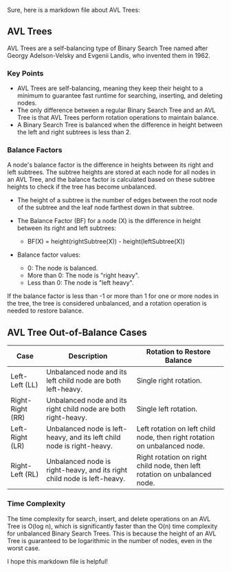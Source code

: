 Sure, here is a markdown file about AVL Trees:

## AVL Trees

AVL Trees are a self-balancing type of Binary Search Tree named after Georgy Adelson-Velsky and Evgenii Landis, who invented them in 1962.

### Key Points

* AVL Trees are self-balancing, meaning they keep their height to a minimum to guarantee fast runtime for searching, inserting, and deleting nodes.
* The only difference between a regular Binary Search Tree and an AVL Tree is that AVL Trees perform rotation operations to maintain balance.
* A Binary Search Tree is balanced when the difference in height between the left and right subtrees is less than 2.

### Balance Factors

A node's balance factor is the difference in heights between its right and left subtrees. The subtree heights are stored at each node for all nodes in an AVL Tree, and the balance factor is calculated based on these subtree heights to check if the tree has become unbalanced.

* The height of a subtree is the number of edges between the root node of the subtree and the leaf node farthest down in that subtree.
* The Balance Factor (BF) for a node (X) is the difference in height between its right and left subtrees:
  * BF(X) = height(rightSubtree(X)) - height(leftSubtree(X))

* Balance factor values:
    * 0: The node is balanced.
    * More than 0: The node is "right heavy".
    * Less than 0: The node is "left heavy".

If the balance factor is less than -1 or more than 1 for one or more nodes in the tree, the tree is considered unbalanced, and a rotation operation is needed to restore balance.

## AVL Tree Out-of-Balance Cases

| Case | Description | Rotation to Restore Balance |
|---|---|---|
| Left-Left (LL) | Unbalanced node and its left child node are both left-heavy. | Single right rotation. |
| Right-Right (RR) | Unbalanced node and its right child node are both right-heavy. | Single left rotation. |
| Left-Right (LR) | Unbalanced node is left-heavy, and its left child node is right-heavy. | Left rotation on left child node, then right rotation on unbalanced node. |
| Right-Left (RL) | Unbalanced node is right-heavy, and its right child node is left-heavy. | Right rotation on right child node, then left rotation on unbalanced node. |

### Time Complexity

The time complexity for search, insert, and delete operations on an AVL Tree is O(log n), which is significantly faster than the O(n) time complexity for unbalanced Binary Search Trees. This is because the height of an AVL Tree is guaranteed to be logarithmic in the number of nodes, even in the worst case.

I hope this markdown file is helpful!
